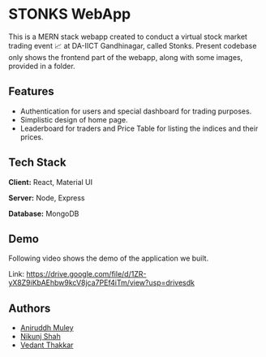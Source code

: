 
# STONKS WebApp

This is a MERN stack webapp created to conduct a virtual stock market trading event 📈 at DA-IICT Gandhinagar, called Stonks. Present codebase only shows the frontend part of the webapp, along with some images, provided in a folder.
## Features

- Authentication for users and special dashboard for trading purposes.
- Simplistic design of home page.
- Leaderboard for traders and Price Table for listing the indices and their prices.

  
## Tech Stack

**Client:** React, Material UI

**Server:** Node, Express

**Database:** MongoDB

  
## Demo

Following video shows the demo of the application we built.

Link: https://drive.google.com/file/d/1ZR-yX8Z9iKbAEhbw9kcV8jca7PEf4iTm/view?usp=drivesdk

  
## Authors

- [Aniruddh Muley](https://www.github.com/Aniruddhmuley2001)
- [Nikunj Shah](https://www.github.com/nikshah4120)
- [Vedant Thakkar](https://www.github.com/Vedantthakkar)
